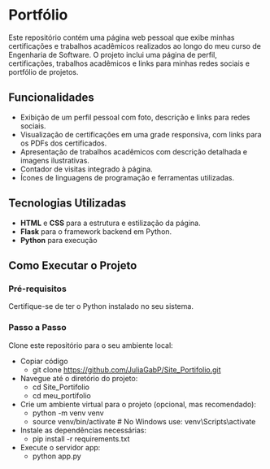 # Portfólio

Este repositório contém uma página web pessoal que exibe minhas certificações e trabalhos acadêmicos realizados ao longo do meu curso de Engenharia de Software. O projeto inclui uma página de perfil, certificações, trabalhos acadêmicos e links para minhas redes sociais e portfólio de projetos.

## Funcionalidades

- Exibição de um perfil pessoal com foto, descrição e links para redes sociais.
- Visualização de certificações em uma grade responsiva, com links para os PDFs dos certificados.
- Apresentação de trabalhos acadêmicos com descrição detalhada e imagens ilustrativas.
- Contador de visitas integrado à página.
- Ícones de linguagens de programação e ferramentas utilizadas.

## Tecnologias Utilizadas

- **HTML** e **CSS** para a estrutura e estilização da página.
- **Flask** para o framework backend em Python.
- **Python** para execução

## Como Executar o Projeto
### Pré-requisitos

Certifique-se de ter o Python instalado no seu sistema.
### Passo a Passo
Clone este repositório para o seu ambiente local:
- Copiar código
  - git clone https://github.com/JuliaGabP/Site_Portifolio.git
- Navegue até o diretório do projeto:
  - cd Site_Portifolio
  - cd meu_portifolio
- Crie um ambiente virtual para o projeto (opcional, mas recomendado):
  - python -m venv venv
  - source venv/bin/activate  # No Windows use: venv\Scripts\activate
- Instale as dependências necessárias:
  - pip install -r requirements.txt
- Execute o servidor app:
  - python app.py
